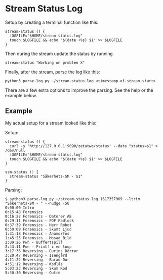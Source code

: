 # Stream Status Log


Setup by creating a terminal function like this:

```
stream-status () {
  LOGFILE="$HOME/stream-status.log"
  touch $LOGFILE && echo "$(date +%s) $1" >> $LOGFILE
}
```

Then during the stream update the status by running 
```
stream-status "Working on problem X"
```

Finally, after the stream, parse the log like this:
```
python3 parse-log.py ~/stream-status.log <timestamp-of-stream-start>
```
There are a few extra options to improve the parsing. See the help or the example below.


## Example

My actual setup for a stream looked like this:

Setup:
```
stream-status () {
  curl -s 'http://127.0.0.1:9090/zetatwo/status' --data "status=$1" > /dev/null
  LOGFILE="$HOME/stream-status.log"
  touch $LOGFILE && echo "$(date +%s) $1" >> $LOGFILE
}

ssm-status () {
  stream-status "Säkerhets-SM - $1"
}
```

Parsing:
```
$ python3 parse-log.py ~/stream-status.log 1617357969 --ltrim "Säkerhets-SM - " --nudge -50
0:00:00 Intro
0:15:48 Forensics
0:16:22 Forensics - Datorer AB
0:29:11 Forensics - PDF Padlock
0:37:39 Forensics - Herr Robot
0:50:09 Forensics - Skumt Ljud
1:31:18 Forensics - Anamorfos
1:45:25 Forensics - Mosad Bild
2:09:26 Pwn - Buffertspill
2:43:11 Pwn - Printf i en loop
3:17:36 Reversing - Durins Dörrar
3:20:47 Reversing - Isengård
4:11:22 Reversing - Barad-Dur
4:51:12 Reversing - Kodlås
5:03:23 Reversing - Skum Kod
5:30:30 Reversing - Outro
```
